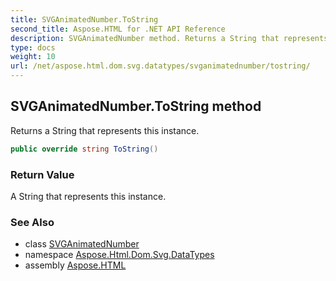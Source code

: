 ```yaml
---
title: SVGAnimatedNumber.ToString
second_title: Aspose.HTML for .NET API Reference
description: SVGAnimatedNumber method. Returns a String that represents this instance
type: docs
weight: 10
url: /net/aspose.html.dom.svg.datatypes/svganimatednumber/tostring/
---
```

## SVGAnimatedNumber.ToString method

Returns a String that represents this instance.

```csharp
public override string ToString()
```

### Return Value

A String that represents this instance.

### See Also

* class [SVGAnimatedNumber](../)
* namespace [Aspose.Html.Dom.Svg.DataTypes](../../../aspose.html.dom.svg.datatypes/)
* assembly [Aspose.HTML](../../../)
